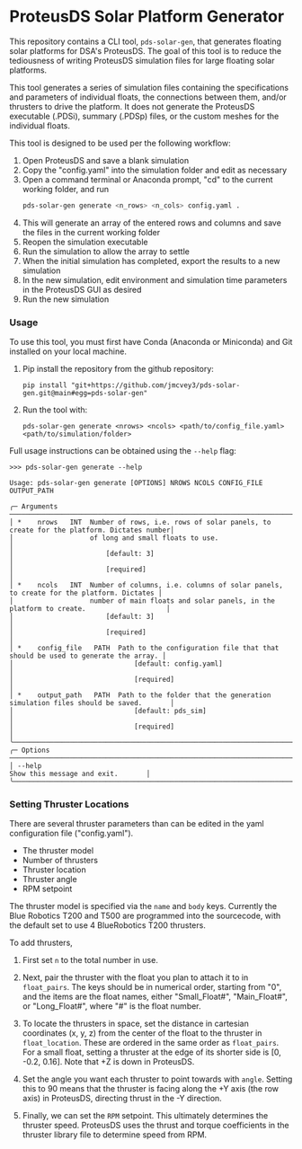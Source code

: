 # ProteusDS Solar Platform Generator
This repository contains a CLI tool, `pds-solar-gen`, that generates floating solar platforms for 
DSA's ProteusDS. The goal of this tool is to reduce the tediousness of writing ProteusDS simulation 
files for large floating solar platforms. 

This tool generates a series of simulation files containing the specifications 
and parameters of individual floats, the connections between them, and/or thrusters to drive the 
platform. It does not generate the ProteusDS executable (.PDSi), summary (.PDSp) files, or the custom 
meshes for the individual floats. 

This tool is designed to be used per the following workflow:
1. Open ProteusDS and save a blank simulation
2. Copy the "config.yaml" into the simulation folder and edit as necessary
3. Open a command terminal or Anaconda prompt, "cd" to the current working folder, and run
    ```bash
    pds-solar-gen generate <n_rows> <n_cols> config.yaml .
    ```
4. This will generate an array of the entered rows and columns and save the files in the current working folder
5. Reopen the simulation executable
6. Run the simulation to allow the array to settle
7. When the initial simulation has completed, export the results to a new simulation
7. In the new simulation, edit environment and simulation time parameters in the ProteusDS GUI as desired
8. Run the new simulation


### Usage
To use this tool, you must first have Conda (Anaconda or Miniconda) and Git installed on your local machine.
1. Pip install the repository from the github repository:
    ```shell
    pip install "git+https://github.com/jmcvey3/pds-solar-gen.git@main#egg=pds-solar-gen"
    ```
2. Run the tool with:

    ```shell
    pds-solar-gen generate <nrows> <ncols> <path/to/config_file.yaml> <path/to/simulation/folder>
    ```

Full usage instructions can be obtained using the `--help` flag:

```shell
>>> pds-solar-gen generate --help

Usage: pds-solar-gen generate [OPTIONS] NROWS NCOLS CONFIG_FILE OUTPUT_PATH

╭─ Arguments ─────────────────────────────────────────────────────────────────────────────────────────────╮
│ *    nrows   INT  Number of rows, i.e. rows of solar panels, to create for the platform. Dictates number│
│                   of long and small floats to use.                                                      │
│                       [default: 3]                                                                      │
│                       [required]                                                                        │
│ *    ncols   INT  Number of columns, i.e. columns of solar panels, to create for the platform. Dictates │
│                   number of main floats and solar panels, in the platform to create.                    │
│                       [default: 3]                                                                      │
│                       [required]                                                                      │
│ *    config_file   PATH  Path to the configuration file that that should be used to generate the array. │
│                              [default: config.yaml]                                                     │
│                              [required]                                                                 │
│ *    output_path   PATH  Path to the folder that the generation simulation files should be saved.       │
│                              [default: pds_sim]                                                         │
│                              [required]                                                                 │
╰─────────────────────────────────────────────────────────────────────────────────────────────────────────╯
╭─ Options ───────────────────────────────────────────────────────────────────────────────────────────────╮
│ --help                                                                Show this message and exit.       │
╰─────────────────────────────────────────────────────────────────────────────────────────────────────────╯
```

### Setting Thruster Locations

There are several thruster parameters than can be edited in 
the yaml configuration file ("config.yaml").
- The thruster model
- Number of thrusters
- Thruster location
- Thruster angle
- RPM setpoint

The thruster model is specified via the `name` and `body` keys. 
Currently the Blue Robotics T200 and T500 are programmed into the 
sourcecode, with the default set to use 4 BlueRobotics T200
thrusters.

To add thrusters, 
1. First set `n` to the total number in use.
2. Next, pair the thruster with the float you plan to attach it to in 
`float_pairs`. The keys should be in numerical order, starting from "0",
and the items are the float names, either "Small_Float#", 
"Main_Float#", or "Long_Float#", where "#" is the float number.

3. To locate the thrusters in space, set the distance in cartesian 
coordinates (x, y, z) from the center of the float to the thruster 
in `float_location`. These are ordered in the same order as 
`float_pairs`. For a small float, setting a thruster at the edge of its
shorter side is [0, -0.2, 0.16]. Note that +Z is down in ProteusDS.

4. Set the angle you want each thruster to point towards with 
`angle`. Setting this to 90 means that the thruster is facing 
along the +Y axis (the row axis) in ProteusDS, directing thrust in 
the -Y direction.

5. Finally, we can set the `RPM` setpoint. This ultimately determines the 
thruster speed. ProteusDS uses the thrust and torque coefficients in 
the thruster library file to determine speed from RPM.
